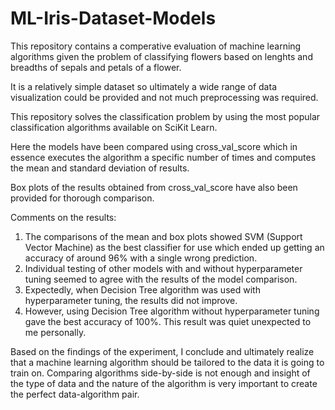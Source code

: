 # ML-Iris-Dataset-Models
This repository contains a comperative evaluation of machine learning algorithms given the problem of classifying flowers based on lenghts and breadths of sepals and petals of a flower. 

It is a relatively simple dataset so ultimately a wide range of data visualization could be provided and not much preprocessing was required.

This repository solves the classification problem by using the most popular classification algorithms available on SciKit Learn.

Here the models have been compared using cross_val_score which in essence executes the algorithm a specific number of times and computes the mean and standard deviation of results.

Box plots of the results obtained from cross_val_score have also been provided for thorough comparison.

Comments on the results:
1. The comparisons of the mean and box plots showed SVM (Support Vector Machine) as the best classifier for use which ended up getting an accuracy of around 96% with a single wrong prediction.
2. Individual testing of other models with and without hyperparameter tuning seemed to agree with the results of the model comparison.
3. Expectedly, when Decision Tree algorithm was used with hyperparameter tuning, the results did not improve.
4. However, using Decision Tree algorithm without hyperparameter tuning gave the best accuracy of 100%. This result was quiet unexpected to me personally.

Based on the findings of the experiment, I conclude and ultimately realize that a machine learning algorithm should be tailored to the data it is going to train on. Comparing algorithms side-by-side is not enough and insight of the type of data and the nature of the algorithm is very important to create the perfect data-algorithm pair.
